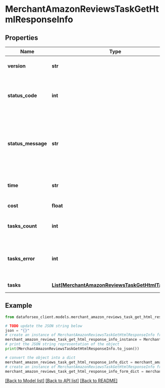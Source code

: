 # MerchantAmazonReviewsTaskGetHtmlResponseInfo


## Properties

Name | Type | Description | Notes
------------ | ------------- | ------------- | -------------
**version** | **str** | the current version of the API | [optional] 
**status_code** | **int** | general status code you can find the full list of the response codes here | [optional] 
**status_message** | **str** | general informational message you can find the full list of general informational messages here | [optional] 
**time** | **str** | total execution time, seconds | [optional] 
**cost** | **float** | total tasks cost, USD | [optional] 
**tasks_count** | **int** | the number of tasks in the tasks array | [optional] 
**tasks_error** | **int** | the number of tasks in the tasks array returned with an error | [optional] 
**tasks** | [**List[MerchantAmazonReviewsTaskGetHtmlTaskInfo]**](MerchantAmazonReviewsTaskGetHtmlTaskInfo.md) | array of tasks | [optional] 

## Example

```python
from dataforseo_client.models.merchant_amazon_reviews_task_get_html_response_info import MerchantAmazonReviewsTaskGetHtmlResponseInfo

# TODO update the JSON string below
json = "{}"
# create an instance of MerchantAmazonReviewsTaskGetHtmlResponseInfo from a JSON string
merchant_amazon_reviews_task_get_html_response_info_instance = MerchantAmazonReviewsTaskGetHtmlResponseInfo.from_json(json)
# print the JSON string representation of the object
print(MerchantAmazonReviewsTaskGetHtmlResponseInfo.to_json())

# convert the object into a dict
merchant_amazon_reviews_task_get_html_response_info_dict = merchant_amazon_reviews_task_get_html_response_info_instance.to_dict()
# create an instance of MerchantAmazonReviewsTaskGetHtmlResponseInfo from a dict
merchant_amazon_reviews_task_get_html_response_info_form_dict = merchant_amazon_reviews_task_get_html_response_info.from_dict(merchant_amazon_reviews_task_get_html_response_info_dict)
```
[[Back to Model list]](../README.md#documentation-for-models) [[Back to API list]](../README.md#documentation-for-api-endpoints) [[Back to README]](../README.md)


